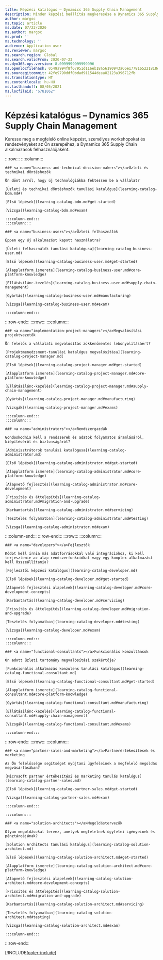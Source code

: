 ```yaml
---
title: Képzési katalógus – Dynamics 365 Supply Chain Management
description: Minden képzési beállítás megkeresése a Dynamics 365 Supply Chain Management szolgáltatáshoz.
author: margoc
ms.topic: article
ms.date: 07/23/2020
ms.author: margoc
ms.prod: ''
ms.technology: ''
audience: Application user
ms.reviewer: margoc
ms.search.region: Global
ms.search.validFrom: 2020-07-23
ms.dyn365.ops.version: 8.0999999999999996
ms.openlocfilehash: 0549a994f8f67951d116eb18a56190943a66e1778165221818d2404aebca0cbd
ms.sourcegitcommit: 42fe9790ddf0bdad911544deaa82123a396712fb
ms.translationtype: HT
ms.contentlocale: hu-HU
ms.lasthandoff: 08/05/2021
ms.locfileid: "6781062"
---
```

# <a name="learning-catalog-for-dynamics-365-supply-chain-management"></a>Képzési katalógus – Dynamics 365 Supply Chain Management

Keresse meg a megfelelő online képzést, személyes workshopokat és rendezvényeket az Ön szerepéhez, a Dynamics 365 Supply Chain alkalmazások felhasználójaként.

<!-- ![Universal Windows Platform (UWP).](images/platform-uwp.png)  -->  

:::row:::
    :::column:::
<!-- ![Universal Windows Platform (UWP).](images/platform-uwp.png)  -->  

    ### <a name="business-and-technical-decision-makers"></a>Üzleti és technikai döntéshozók

    Ön dönt arról, hogy új technológiákba fektessen be a vállalat? 

    [Üzleti és technikai döntéshozók tanulási katalógus](learning-catalog-bdm.md#)

    [Első lépések](learning-catalog-bdm.md#get-started)

    [Vizsga](learning-catalog-bdm.md#exam)

    :::column-end:::
    :::column:::

    ### <a name="business-users"></a>Üzleti felhasználók

    Éppen egy új alkalmazást kapott használatra? 

    [Üzleti felhasználók tanulási katalógusa](learning-catalog-business-user.md)

    [Első lépések](learning-catalog-business-user.md#get-started)

    [Alapplatform ismerete](learning-catalog-business-user.md#core-platform-knowledge)

    [Ellátásilánc-kezelés](learning-catalog-business-user.md#supply-chain-management)

    [Gyártás](learning-catalog-business-user.md#manufacturing)

    [Vizsga](learning-catalog-business-user.md#exam)

    :::column-end:::
:::row-end:::
:::row:::
    :::column:::

    ### <a name="implementation-project-managers"></a>Megvalósítási projektvezetők

    Ön felelős a vállalati megvalósítás zökkenőmentes lebonyolításáért?

    [Projektmenedzsment-tanulási katalógus megvalósítása](learning-catalog-project-manager.md)

    [Első lépések](learning-catalog-project-manager.md#get-started)

    [Alapplatform ismerete](learning-catalog-project-manager.md#core-platform-knowledge)

    [Ellátásilánc-kezelés](learning-catalog-project-manager.md#supply-chain-management)

    [Gyártás](learning-catalog-project-manager.md#manufacturing)

    [Vizsgák](learning-catalog-project-manager.md#exams)

    :::column-end:::
    :::column:::

    ### <a name="administrators"></a>Rendszergazdák

    Gondoskodnia kell a rendszerek és adatok folyamatos áramlásáról, kiépítéséről és biztonságáról?

    [Adminisztrátorok tanulási katalógusa](learning-catalog-administrator.md)

    [Első lépések](learning-catalog-administrator.md#get-started)

    [Alapplatform ismerete](learning-catalog-administrator.md#core-platform-knowledge)

    [Alapvető fejlesztés](learning-catalog-administrator.md#core-development)

    [Frissítés és áttelepítés](learning-catalog-administrator.md#migration-and-upgrade)

    [Karbantartás](learning-catalog-administrator.md#servicing)

    [Tesztelés folyamatban](learning-catalog-administrator.md#testing)

    [Vizsga](learning-catalog-administrator.md#exam)

  :::column-end:::
:::row-end:::
:::row:::
    :::column:::

    ### <a name="developers"></a>Fejlesztők

    Kódot kell írnia más adatforrásokkal való integrációhoz, ki kell terjesztenie az alap rendszerfunkciókat vagy egy komplex alkalmazást kell összeállítania?

    [Fejlesztői képzési katalógus](learning-catalog-developer.md)

    [Első lépések](learning-catalog-developer.md#get-started)

    [Alapvető fejlesztési alapelvek](learning-catalog-developer.md#core-development-concepts)

    [Karbantartás](learning-catalog-developer.md#servicing)

    [Frissítés és áttelepítés](learning-catalog-developer.md#migration-and-upgrade)

    [Tesztelés folyamatban](learning-catalog-developer.md#testing)

    [Vizsga](learning-catalog-developer.md#exam)

    :::column-end:::
    :::column:::

    ### <a name="functional-consultants"></a>Funkcionális konzultánsok

    Ön adott üzleti tartomány megvalósítási szakértője? 

    [Funkcionális alkalmazás konzulens tanulási katalógus](learning-catalog-functional-consultant.md)

    [Első lépések](learning-catalog-functional-consultant.md#get-started)

    [Alapplatform ismerete](learning-catalog-functional-consultant.md#core-platform-knowledge)

    [Gyártás](learning-catalog-functional-consultant.md#manufacturing)

    [Ellátásilánc-kezelés](learning-catalog-functional-consultant.md#supply-chain-management)

    [Vizsgák](learning-catalog-functional-consultant.md#exams)

    :::column-end:::
:::row-end:::
:::row:::
    :::column:::

    ### <a name="partner-sales-and-marketing"></a>Partnerértékesítések és marketing

    Az Ön felelőssége segítséget nyújtani ügyfeleinek a megfelelő megoldás megvásárlásában? 

    [Microsoft partner értékesítési és marketing tanulás katalógus](learning-catalog-partner-sales.md)

    [Első lépések](learning-catalog-partner-sales.md#get-started)

    [Vizsga](learning-catalog-partner-sales.md#exam)

    :::column-end:::

    :::column:::

    ### <a name="solution-architects"></a>Megoldástervezők

    Olyan megoldásokat tervez, amelyek megfelelnek ügyfelei igényeinek és pénztárcájának?

    [Solution Architects tanulási katalógus](learning-catalog-solution-architect.md)

    [Első lépések](learning-catalog-solution-architect.md#get-started)

    [Alapplatform ismerete](learning-catalog-solution-architect.md#core-platform-knowledge)

    [Alapvető fejlesztési alapelvek](learning-catalog-solution-architect.md#core-development-concepts)

    [Frissítés és áttelepítés](learning-catalog-solution-architect.md#migration-and-upgrade)

    [Karbantartás](learning-catalog-solution-architect.md#servicing)

    [Tesztelés folyamatban](learning-catalog-solution-architect.md#testing)

    [Vizsga](learning-catalog-solution-architect.md#exam)

    :::column-end:::
:::row-end:::


[!INCLUDE[footer-include](../../includes/footer-banner.md)]